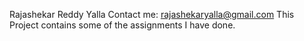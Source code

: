 Rajashekar Reddy Yalla
Contact me: rajashekaryalla@gmail.com
This Project contains some of the assignments I have done.